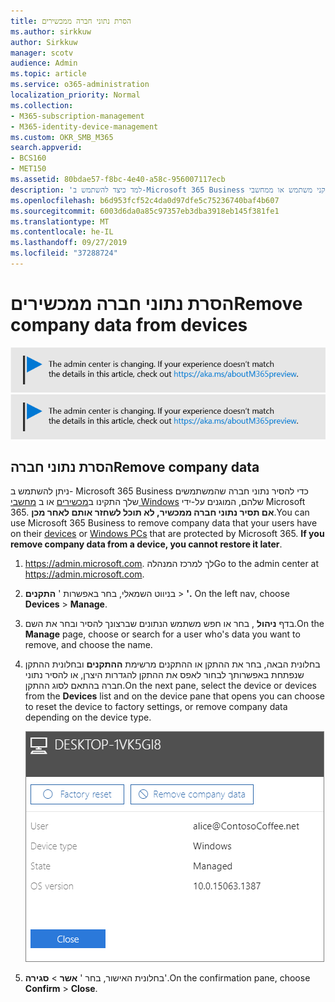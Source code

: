 ```yaml
---
title: הסרת נתוני חברה ממכשירים
ms.author: sirkkuw
author: Sirkkuw
manager: scotv
audience: Admin
ms.topic: article
ms.service: o365-administration
localization_priority: Normal
ms.collection:
- M365-subscription-management
- M365-identity-device-management
ms.custom: OKR_SMB_M365
search.appverid:
- BCS160
- MET150
ms.assetid: 80bdae57-f8bc-4e40-a58c-956007117ecb
description: 'למד כיצד להשתמש ב-Microsoft 365 Business כדי להסיר נתוני חברה מהתקני משתמש או ממחשבי Windows. '
ms.openlocfilehash: b6d953fcf52c4da0d97dfe5c75236740baf4b607
ms.sourcegitcommit: 6003d6da0a85c97357eb3dba3918eb145f381fe1
ms.translationtype: MT
ms.contentlocale: he-IL
ms.lasthandoff: 09/27/2019
ms.locfileid: "37288724"
---
```

# <a name="remove-company-data-from-devices"></a><span data-ttu-id="32dc0-103">הסרת נתוני חברה ממכשירים</span><span class="sxs-lookup"><span data-stu-id="32dc0-103">Remove company data from devices</span></span>

<span data-ttu-id="32dc0-104">[![תווית כדי ליידע אותך שמרכז הניהול משתנה ובאפשרותך למצוא פרטים נוספים ב-aka.ms/aboutM365preview.](media/m365admincenterchanging.png)](https://docs.microsoft.com/office365/admin/microsoft-365-admin-center-preview)</span><span class="sxs-lookup"><span data-stu-id="32dc0-104">[![Label to let you know the admin center is changing and you can find more details at aka.ms/aboutM365preview.](media/m365admincenterchanging.png)](https://docs.microsoft.com/office365/admin/microsoft-365-admin-center-preview)</span></span>

## <a name="remove-company-data"></a><span data-ttu-id="32dc0-105">הסרת נתוני חברה</span><span class="sxs-lookup"><span data-stu-id="32dc0-105">Remove company data</span></span>

<span data-ttu-id="32dc0-p101">ניתן להשתמש ב- Microsoft 365 Business כדי להסיר נתוני חברה שהמשתמשים שלך התקינו ב[מכשירים](app-protection-settings-for-android-and-ios.md) או ב [מחשבי Windows](protection-settings-for-windows-10-devices.md) שלהם, המוגנים על-ידי Microsoft 365. **אם תסיר נתוני חברה ממכשיר, לא תוכל לשחזר אותם לאחר מכן**.</span><span class="sxs-lookup"><span data-stu-id="32dc0-p101">You can use Microsoft 365 Business to remove company data that your users have on their [devices](app-protection-settings-for-android-and-ios.md) or [Windows PCs](protection-settings-for-windows-10-devices.md) that are protected by Microsoft 365. **If you remove company data from a device, you cannot restore it later**.</span></span> 
  
1. <span data-ttu-id="32dc0-108"><a href="https://go.microsoft.com/fwlink/p/?linkid=837890" target="_blank">https://admin.microsoft.com</a>. לך למרכז המנהלה</span><span class="sxs-lookup"><span data-stu-id="32dc0-108">Go to the admin center at <a href="https://go.microsoft.com/fwlink/p/?linkid=837890" target="_blank">https://admin.microsoft.com</a>.</span></span>
    
2. <span data-ttu-id="32dc0-109">בניווט השמאלי, בחר באפשרות ' **התקנים** \> **'.**  </span><span class="sxs-lookup"><span data-stu-id="32dc0-109">On the left nav, choose **Devices**  \> **Manage**.</span></span>
  
3. <span data-ttu-id="32dc0-110">בדף **ניהול** , בחר או חפש משתמש הנתונים שברצונך להסיר ובחר את השם.</span><span class="sxs-lookup"><span data-stu-id="32dc0-110">On the **Manage** page, choose or search for a user who's data you want to remove, and choose the name.</span></span> 
    
4. <span data-ttu-id="32dc0-111">בחלונית הבאה, בחר את ההתקן או ההתקנים מרשימת **ההתקנים** ובחלונית ההתקן שנפתחת באפשרותך לבחור לאפס את ההתקן להגדרות היצרן, או להסיר נתוני חברה בהתאם לסוג ההתקן.</span><span class="sxs-lookup"><span data-stu-id="32dc0-111">On the next pane, select the device or devices from the **Devices** list and on the device pane that opens you can choose to reset the device to factory settings, or remove company data depending on the device type.</span></span> 
    
    ![On the remove comapany data pane, select the device from which you want to remove the data.](media/resetorremove.png)
  
5. <span data-ttu-id="32dc0-113">בחלונית האישור, בחר ' **אשר** \> **סגירה**'.</span><span class="sxs-lookup"><span data-stu-id="32dc0-113">On the confirmation pane, choose **Confirm** \> **Close**.</span></span>
    


